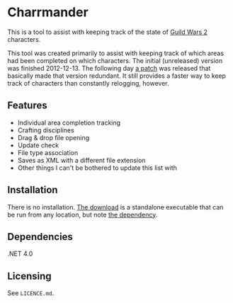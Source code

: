 # Charrmander

This is a tool to assist with keeping track of the state of [Guild Wars 2][GW2] characters.

This tool was created primarily to assist with keeping track of which areas had been completed on which characters. The initial (unreleased) version was finished 2012-12-13. The following day [a patch][patch-12-12-14] was released that basically made that version redundant. It still provides a faster way to keep track of characters than constantly relogging, however.

## Features

* Individual area completion tracking
* Crafting disciplines
* Drag & drop file opening
* Update check
* File type association
* Saves as XML with a different file extension
* Other things I can't be bothered to update this list with

## Installation

There is no installation. [The download][download] is a standalone executable that can be run from any location, but note [the dependency](#dependencies).

## Dependencies

.NET 4.0

## Licensing

See `LICENCE.md`.

[GW2]: https://www.guildwars2.com/
[patch-12-12-14]: http://wiki.guildwars2.com/wiki/Game_updates/2012-12-14
[download]: https://bitbucket.org/jokum/charrmander/downloads
